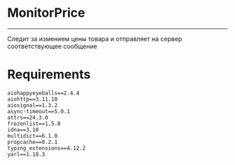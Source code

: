 # MonitorPrice
____
Следит за измением цены товара и отправляет на сервер соответствующее сообщение

# Requirements
```
aiohappyeyeballs==2.4.4
aiohttp==3.11.10
aiosignal==1.3.2
async-timeout==5.0.1
attrs==24.3.0
frozenlist==1.5.0
idna==3.10
multidict==6.1.0
propcache==0.2.1
typing_extensions==4.12.2
yarl==1.18.3
```